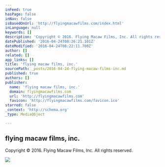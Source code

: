 ```yaml
---
inFeed: true
hasPage: false
inNav: false
isBasedOnUrl: 'http://flyingmacawfilms.com/index.html'
inLanguage: null
keywords: []
description: 'Copyright © 2016. Flying Macaw Films, Inc. All rights reserved.'
datePublished: '2016-04-24T08:26:21.101Z'
dateModified: '2016-04-24T08:22:11.700Z'
author: []
related: []
app_links: []
title: 'flying macaw films, inc.'
sourcePath: _posts/2016-04-24-flying-macaw-films-inc.md
published: true
authors: []
publisher:
  name: 'flying macaw films, inc.'
  domain: flyingmacawfilms.com
  url: 'http://flyingmacawfilms.com'
  favicon: 'http://flyingmacawfilms.com/favicon.ico'
starred: false
_context: 'http://schema.org'
_type: MediaObject

---
```

<article style=""><h1>flying macaw films, inc.</h1><p>Copyright © 2016. Flying Macaw Films, Inc. All rights reserved.</p><img src="http://flyingmacawfilms.com/uploads/3/4/9/0/34907192/1430808074.png" /></article>